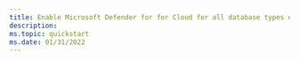 ```yaml
---
title: Enable Microsoft Defender for for Cloud for all database types on your subscription
description: 
ms.topic: quickstart
ms.date: 01/31/2022
---
```



